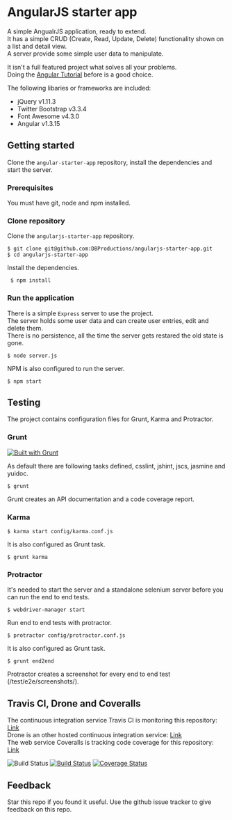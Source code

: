 # AngularJS starter app

A simple AngualrJS application, ready to extend.  
It has a simple CRUD (Create, Read, Update, Delete) functionality shown on a list and detail view.  
A server provide some simple user data to manipulate.

It isn't a full featured project what solves all your problems.  
Doing the [Angular Tutorial](https://docs.angularjs.org/tutorial) before is a good choice.  

The following libaries or frameworks are included:
* jQuery v1.11.3  
* Twitter Bootstrap v3.3.4  
* Font Awesome v4.3.0  
* Angular v1.3.15  

## Getting started

Clone the `angular-starter-app` repository, install the dependencies and start the server.

### Prerequisites

You must have git, node and npm installed.  

### Clone repository

Clone the `angularjs-starter-app` repository.

    $ git clone git@github.com:DBProductions/angularjs-starter-app.git
    $ cd angularjs-starter-app

Install the dependencies.

     $ npm install

### Run the application

There is a simple `Express` server to use the project.  
The server holds some user data and can create user entries, edit and delete them.  
There is no persistence, all the time the server gets restared the old state is gone.

    $ node server.js

NPM is also configured to run the server.

    $ npm start

## Testing

The project contains configuration files for Grunt, Karma and Protractor.

### Grunt

[![Built with Grunt](https://cdn.gruntjs.com/builtwith.png)](http://gruntjs.com/)

As default there are following tasks defined, csslint, jshint, jscs, jasmine and yuidoc.

    $ grunt

Grunt creates an API documentation and a code coverage report.

### Karma

    $ karma start config/karma.conf.js

It is also configured as Grunt task.

    $ grunt karma

### Protractor

It's needed to start the server and a standalone selenium server before you can run the end to end tests.

    $ webdriver-manager start

Run end to end tests with protractor.

    $ protractor config/protractor.conf.js

It is also configured as Grunt task.

    $ grunt end2end

Protractor creates a screenshot for every end to end test (/test/e2e/screenshots/).

## Travis CI, Drone and Coveralls

The continuous integration service Travis CI is monitoring this repository: [Link](https://travis-ci.org/DBProductions/angularjs-starter-app)  
Drone is an other hosted continuous integration service: [Link](https://drone.io/github.com/DBProductions/angularjs-starter-app)  
The web service Coveralls is tracking code coverage for this repository: [Link](https://coveralls.io/r/DBProductions/angularjs-starter-app)

![Build Status](https://travis-ci.org/DBProductions/angularjs-starter-app.svg?branch=master) 
[![Build Status](https://drone.io/github.com/DBProductions/angularjs-starter-app/status.png)](https://drone.io/github.com/DBProductions/angularjs-starter-app/latest)
[![Coverage Status](https://coveralls.io/repos/DBProductions/angularjs-starter-app/badge.png)](https://coveralls.io/r/DBProductions/angularjs-starter-app)

## Feedback
Star this repo if you found it useful. Use the github issue tracker to give feedback on this repo.